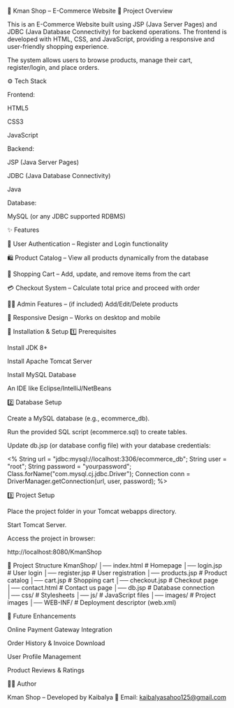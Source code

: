 🛒 Kman Shop – E-Commerce Website
📌 Project Overview

This is an E-Commerce Website built using JSP (Java Server Pages) and JDBC (Java Database Connectivity) for backend operations.
The frontend is developed with HTML, CSS, and JavaScript, providing a responsive and user-friendly shopping experience.

The system allows users to browse products, manage their cart, register/login, and place orders.

⚙️ Tech Stack

Frontend:

HTML5

CSS3

JavaScript

Backend:

JSP (Java Server Pages)

JDBC (Java Database Connectivity)

Java

Database:

MySQL (or any JDBC supported RDBMS)

✨ Features

🔑 User Authentication – Register and Login functionality

🛍 Product Catalog – View all products dynamically from the database

🛒 Shopping Cart – Add, update, and remove items from the cart

💳 Checkout System – Calculate total price and proceed with order

👨‍💻 Admin Features – (if included) Add/Edit/Delete products

📱 Responsive Design – Works on desktop and mobile

🚀 Installation & Setup
1️⃣ Prerequisites

Install JDK 8+

Install Apache Tomcat Server

Install MySQL Database

An IDE like Eclipse/IntelliJ/NetBeans

2️⃣ Database Setup

Create a MySQL database (e.g., ecommerce_db).

Run the provided SQL script (ecommerce.sql) to create tables.

Update db.jsp (or database config file) with your database credentials:

<%
  String url = "jdbc:mysql://localhost:3306/ecommerce_db";
  String user = "root";
  String password = "yourpassword";
  Class.forName("com.mysql.cj.jdbc.Driver");
  Connection conn = DriverManager.getConnection(url, user, password);
%>

3️⃣ Project Setup

Place the project folder in your Tomcat webapps directory.

Start Tomcat Server.

Access the project in browser:

http://localhost:8080/KmanShop

📂 Project Structure
KmanShop/
│── index.html           # Homepage
│── login.jsp            # User login
│── register.jsp         # User registration
│── products.jsp         # Product catalog
│── cart.jsp             # Shopping cart
│── checkout.jsp         # Checkout page
│── contact.html         # Contact us page
│── db.jsp               # Database connection
│── css/                 # Stylesheets
│── js/                  # JavaScript files
│── images/              # Project images
│── WEB-INF/             # Deployment descriptor (web.xml)

🎯 Future Enhancements

Online Payment Gateway Integration

Order History & Invoice Download

User Profile Management

Product Reviews & Ratings

👨‍💻 Author

Kman Shop – Developed by Kaibalya
📧 Email: kaibalyasahoo125@gmail.com
